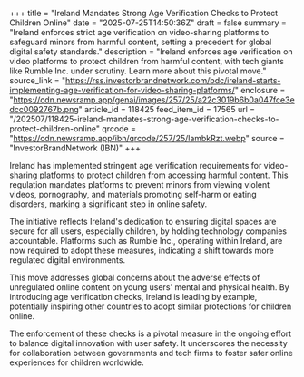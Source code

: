 +++
title = "Ireland Mandates Strong Age Verification Checks to Protect Children Online"
date = "2025-07-25T14:50:36Z"
draft = false
summary = "Ireland enforces strict age verification on video-sharing platforms to safeguard minors from harmful content, setting a precedent for global digital safety standards."
description = "Ireland enforces age verification on video platforms to protect children from harmful content, with tech giants like Rumble Inc. under scrutiny. Learn more about this pivotal move."
source_link = "https://rss.investorbrandnetwork.com/bdc/ireland-starts-implementing-age-verification-for-video-sharing-platforms/"
enclosure = "https://cdn.newsramp.app/genai/images/257/25/a22c3019b6b0a047fce3edcc0092767b.png"
article_id = 118425
feed_item_id = 17565
url = "/202507/118425-ireland-mandates-strong-age-verification-checks-to-protect-children-online"
qrcode = "https://cdn.newsramp.app/ibn/qrcode/257/25/lambkRzt.webp"
source = "InvestorBrandNetwork (IBN)"
+++

<p>Ireland has implemented stringent age verification requirements for video-sharing platforms to protect children from accessing harmful content. This regulation mandates platforms to prevent minors from viewing violent videos, pornography, and materials promoting self-harm or eating disorders, marking a significant step in online safety.</p><p>The initiative reflects Ireland's dedication to ensuring digital spaces are secure for all users, especially children, by holding technology companies accountable. Platforms such as Rumble Inc., operating within Ireland, are now required to adopt these measures, indicating a shift towards more regulated digital environments.</p><p>This move addresses global concerns about the adverse effects of unregulated online content on young users' mental and physical health. By introducing age verification checks, Ireland is leading by example, potentially inspiring other countries to adopt similar protections for children online.</p><p>The enforcement of these checks is a pivotal measure in the ongoing effort to balance digital innovation with user safety. It underscores the necessity for collaboration between governments and tech firms to foster safer online experiences for children worldwide.</p>